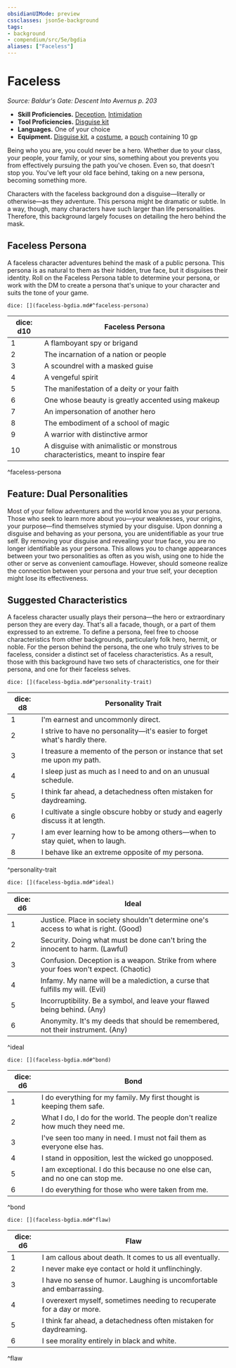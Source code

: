 ```yaml
---
obsidianUIMode: preview
cssclasses: json5e-background
tags:
- background
- compendium/src/5e/bgdia
aliases: ["Faceless"]
---
```

# Faceless
*Source: Baldur's Gate: Descent Into Avernus p. 203*  

- **Skill Proficiencies.** [Deception](/Systems/5e/rules/skills.md#Deception), [Intimidation](/Systems/5e/rules/skills.md#Intimidation)  
- **Tool Proficiencies.** [Disguise kit](/Systems/5e/items/disguise-kit.md)  
- **Languages.** One of your choice  
- **Equipment.** [Disguise kit](/Systems/5e/items/disguise-kit.md), a [costume](/Systems/5e/items/costume-clothes.md), a [pouch](/Systems/5e/items/pouch.md) containing 10 gp  

Being who you are, you could never be a hero. Whether due to your class, your people, your family, or your sins, something about you prevents you from effectively pursuing the path you've chosen. Even so, that doesn't stop you. You've left your old face behind, taking on a new persona, becoming something more.

Characters with the faceless background don a disguise—literally or otherwise—as they adventure. This persona might be dramatic or subtle. In a way, though, many characters have such larger than life personalities. Therefore, this background largely focuses on detailing the hero behind the mask.

## Faceless Persona

A faceless character adventures behind the mask of a public persona. This persona is as natural to them as their hidden, true face, but it disguises their identity. Roll on the Faceless Persona table to determine your persona, or work with the DM to create a persona that's unique to your character and suits the tone of your game.

`dice: [](faceless-bgdia.md#^faceless-persona)`

| dice: d10 | Faceless Persona |
|-----------|------------------|
| 1 | A flamboyant spy or brigand |
| 2 | The incarnation of a nation or people |
| 3 | A scoundrel with a masked guise |
| 4 | A vengeful spirit |
| 5 | The manifestation of a deity or your faith |
| 6 | One whose beauty is greatly accented using makeup |
| 7 | An impersonation of another hero |
| 8 | The embodiment of a school of magic |
| 9 | A warrior with distinctive armor |
| 10 | A disguise with animalistic or monstrous characteristics, meant to inspire fear |
^faceless-persona

## Feature: Dual Personalities

Most of your fellow adventurers and the world know you as your persona. Those who seek to learn more about you—your weaknesses, your origins, your purpose—find themselves stymied by your disguise. Upon donning a disguise and behaving as your persona, you are unidentifiable as your true self. By removing your disguise and revealing your true face, you are no longer identifiable as your persona. This allows you to change appearances between your two personalities as often as you wish, using one to hide the other or serve as convenient camouflage. However, should someone realize the connection between your persona and your true self, your deception might lose its effectiveness.

## Suggested Characteristics

A faceless character usually plays their persona—the hero or extraordinary person they are every day. That's all a facade, though, or a part of them expressed to an extreme. To define a persona, feel free to choose characteristics from other backgrounds, particularly folk hero, hermit, or noble. For the person behind the persona, the one who truly strives to be faceless, consider a distinct set of faceless characteristics. As a result, those with this background have two sets of characteristics, one for their persona, and one for their faceless selves.

`dice: [](faceless-bgdia.md#^personality-trait)`

| dice: d8 | Personality Trait |
|----------|-------------------|
| 1 | I'm earnest and uncommonly direct. |
| 2 | I strive to have no personality—it's easier to forget what's hardly there. |
| 3 | I treasure a memento of the person or instance that set me upon my path. |
| 4 | I sleep just as much as I need to and on an unusual schedule. |
| 5 | I think far ahead, a detachedness often mistaken for daydreaming. |
| 6 | I cultivate a single obscure hobby or study and eagerly discuss it at length. |
| 7 | I am ever learning how to be among others—when to stay quiet, when to laugh. |
| 8 | I behave like an extreme opposite of my persona. |
^personality-trait

`dice: [](faceless-bgdia.md#^ideal)`

| dice: d6 | Ideal |
|----------|-------|
| 1 | Justice. Place in society shouldn't determine one's access to what is right. (Good) |
| 2 | Security. Doing what must be done can't bring the innocent to harm. (Lawful) |
| 3 | Confusion. Deception is a weapon. Strike from where your foes won't expect. (Chaotic) |
| 4 | Infamy. My name will be a malediction, a curse that fulfills my will. (Evil) |
| 5 | Incorruptibility. Be a symbol, and leave your flawed being behind. (Any) |
| 6 | Anonymity. It's my deeds that should be remembered, not their instrument. (Any) |
^ideal

`dice: [](faceless-bgdia.md#^bond)`

| dice: d6 | Bond |
|----------|------|
| 1 | I do everything for my family. My first thought is keeping them safe. |
| 2 | What I do, I do for the world. The people don't realize how much they need me. |
| 3 | I've seen too many in need. I must not fail them as everyone else has. |
| 4 | I stand in opposition, lest the wicked go unopposed. |
| 5 | I am exceptional. I do this because no one else can, and no one can stop me. |
| 6 | I do everything for those who were taken from me. |
^bond

`dice: [](faceless-bgdia.md#^flaw)`

| dice: d6 | Flaw |
|----------|------|
| 1 | I am callous about death. It comes to us all eventually. |
| 2 | I never make eye contact or hold it unflinchingly. |
| 3 | I have no sense of humor. Laughing is uncomfortable and embarrassing. |
| 4 | I overexert myself, sometimes needing to recuperate for a day or more. |
| 5 | I think far ahead, a detachedness often mistaken for daydreaming. |
| 6 | I see morality entirely in black and white. |
^flaw